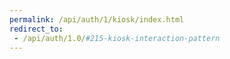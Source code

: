 ```yaml
---
permalink: /api/auth/1/kiosk/index.html
redirect_to:
 - /api/auth/1.0/#215-kiosk-interaction-pattern
---
```

